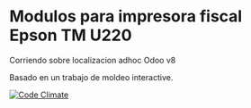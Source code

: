 # Modulos para impresora fiscal Epson TM U220

Corriendo sobre localizacion adhoc Odoo v8

Basado en un trabajo de moldeo interactive.

[![Code Climate](https://codeclimate.com/github/jobiols/fiscal-printer/badges/gpa.svg)](https://codeclimate.com/github/jobiols/fiscal-printer)
